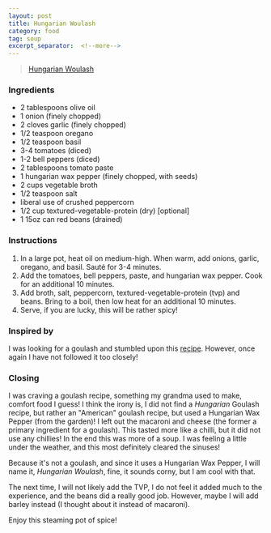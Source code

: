 ```yaml
---
layout: post
title: Hungarian Woulash
category: food
tag: soup
excerpt_separator:  <!--more-->
---
```


<blockquote class="imgur-embed-pub" lang="en" data-id="a/NWVv9fx"  ><a href="//imgur.com/a/NWVv9fx">Hungarian Woulash</a></blockquote><script async src="//s.imgur.com/min/embed.js" charset="utf-8"></script>

### Ingredients
* 2 tablespoons olive oil
* 1 onion (finely chopped)
* 2 cloves garlic (finely chopped)
* 1/2 teaspoon oregano
* 1/2 teaspoon basil
* 3-4 tomatoes (diced)
* 1-2 bell peppers (diced)
* 2 tablespoons tomato paste
* 1 hungarian wax pepper (finely chopped, with seeds)
* 2 cups vegetable broth
* 1/2 teaspoon salt
* liberal use of crushed peppercorn
* 1/2 cup textured-vegetable-protein (dry) [optional]
* 1 15oz can red beans (drained)

### Instructions
1. In a large pot, heat oil on medium-high. When warm, add onions, garlic, oregano, and basil. Sauté for 3-4 minutes.
2. Add the tomatoes, bell peppers, paste, and hungarian wax pepper. Cook for an additional 10 minutes.
3. Add broth, salt, peppercorn, textured-vegetable-protein (tvp) and beans. Bring to a boil, then low heat for an additional 10 minutes.
4. Serve, if you are lucky, this will be rather spicy!

### Inspired by
I was looking for a goulash and stumbled upon this <a href="https://theforkedspoon.com/american-goulash/" target="_blank">recipe</a>. However, once again I have not followed it too closely!

### Closing
I was craving a goulash recipe, something my grandma used to make, comfort food I guess! I think the irony is, I did not find a _Hungarian_ Goulash recipe, but rather an "American" goulash recipe, but used a Hungarian Wax Pepper (from the garden)! I left out the macaroni and cheese (the former a primary ingredient for a goulash). This tasted more like a chilli, but it did not use any chillies! In the end this was more of a soup. I was feeling a little under the weather, and this most definitely cleared the sinuses!

Because it's not a goulash, and since it uses a Hungarian Wax Pepper, I will name it, *Hungarian Woulash*, fine, it sounds corny, but I am cool with that.

The next time, I will not likely add the TVP, I do not feel it added much to the experience, and the beans did a really good job. However, maybe I will add barley instead (I thought about it instead of macaroni).

Enjoy this steaming pot of spice!